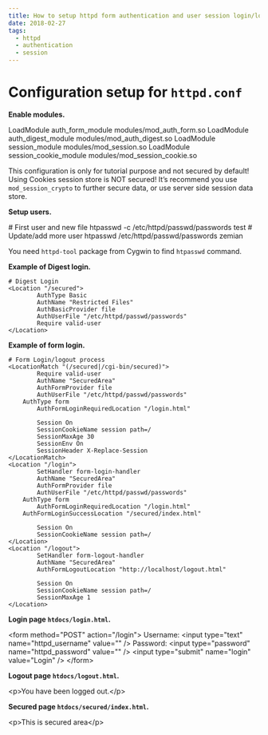```yaml
---
title: How to setup httpd form authentication and user session login/logout
date: 2018-02-27
tags:
  - httpd
  - authentication
  - session
---
```


Configuration setup for `httpd.conf`
====================================

**Enable modules.**

LoadModule auth\_form\_module modules/mod\_auth\_form.so LoadModule
auth\_digest\_module modules/mod\_auth\_digest.so LoadModule
session\_module modules/mod\_session.so LoadModule
session\_cookie\_module modules/mod\_session\_cookie.so

This configuration is only for tutorial purpose and not secured by
default! Using Cookies session store is NOT secured! It’s recommend you
use `mod_session_crypto` to further secure data, or use server side
session data store.

**Setup users.**

\# First user and new file htpasswd -c /etc/httpd/passwd/passwords test
\# Update/add more user htpasswd /etc/httpd/passwd/passwords zemian

You need `httpd-tool` package from Cygwin to find `htpasswd` command.

**Example of Digest login.**

    # Digest Login
    <Location "/secured">
            AuthType Basic
            AuthName "Restricted Files"
            AuthBasicProvider file
            AuthUserFile "/etc/httpd/passwd/passwords"
            Require valid-user
    </Location>

**Example of form login.**

    # Form Login/logout process
    <LocationMatch "(/secured|/cgi-bin/secured)">
            Require valid-user
            AuthName "SecuredArea"
            AuthFormProvider file
            AuthUserFile "/etc/httpd/passwd/passwords"
        AuthType form
            AuthFormLoginRequiredLocation "/login.html"

            Session On
            SessionCookieName session path=/
            SessionMaxAge 30
            SessionEnv On
            SessionHeader X-Replace-Session
    </LocationMatch>
    <Location "/login">
            SetHandler form-login-handler
            AuthName "SecuredArea"
            AuthFormProvider file
            AuthUserFile "/etc/httpd/passwd/passwords"
        AuthType form
            AuthFormLoginRequiredLocation "/login.html"
        AuthFormLoginSuccessLocation "/secured/index.html"

            Session On
            SessionCookieName session path=/
    </Location>
    <Location "/logout">
            SetHandler form-logout-handler
            AuthName "SecuredArea"
            AuthFormLogoutLocation "http://localhost/logout.html"

            Session On
            SessionCookieName session path=/
            SessionMaxAge 1
    </Location>

**Login page `htdocs/login.html`.**

&lt;form method="POST" action="/login"&gt; Username: &lt;input
type="text" name="httpd\_username" value="" /&gt; Password: &lt;input
type="password" name="httpd\_password" value="" /&gt; &lt;input
type="submit" name="login" value="Login" /&gt; &lt;/form&gt;

**Logout page `htdocs/logout.html`.**

&lt;p&gt;You have been logged out.&lt;/p&gt;

**Secured page `htdocs/secured/index.html`.**

&lt;p&gt;This is secured area&lt;/p&gt;
